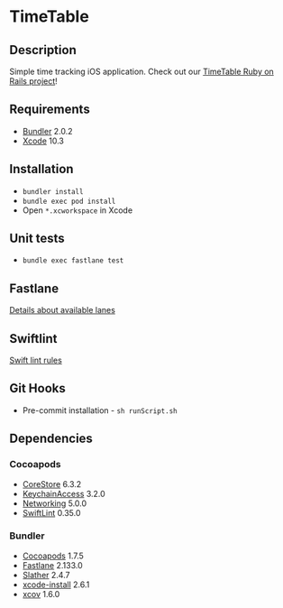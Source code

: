 # TimeTable

## Description

Simple time tracking iOS application. Check out our [TimeTable Ruby on Rails project](https://github.com/railwaymen/timetable)!

## Requirements

- [Bundler](https://bundler.io) 2.0.2
- [Xcode](https://developer.apple.com/xcode/) 10.3

## Installation

- `bundler install`
- `bundle exec pod install`
- Open `*.xcworkspace` in Xcode

## Unit tests

- `bundle exec fastlane test`

## Fastlane

[Details about available lanes](fastlane/README.md)

## Swiftlint

[Swift lint rules](.swiftlint.yml)

## Git Hooks

- Pre-commit installation - `sh runScript.sh`

## Dependencies

### Cocoapods

- [CoreStore](https://cocoapods.org/pods/CoreStore) 6.3.2
- [KeychainAccess](https://cocoapods.org/pods/KeychainAccess) 3.2.0
- [Networking](https://cocoapods.org/pods/Networking) 5.0.0
- [SwiftLint](https://cocoapods.org/pods/SwiftLint) 0.35.0

### Bundler

- [Cocoapods](https://cocoapods.org) 1.7.5
- [Fastlane](https://fastlane.tools) 2.133.0
- [Slather](https://github.com/SlatherOrg/slather) 2.4.7
- [xcode-install](https://github.com/xcpretty/xcode-install) 2.6.1
- [xcov](https://github.com/nakiostudio/xcov) 1.6.0
